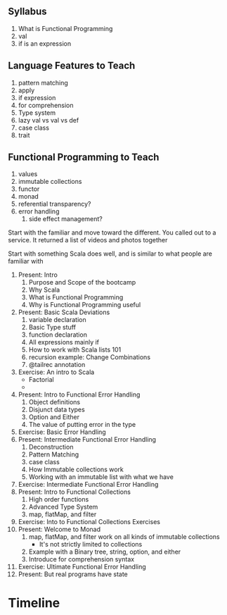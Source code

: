 ## Syllabus
1. What is Functional Programming
1. val
1. if is an expression

## Language Features to Teach
1. pattern matching
1. apply
1. if expression
1. for comprehension
1. Type system
1. lazy val vs val vs def
1. case class
1. trait


## Functional Programming to Teach
1. values
1. immutable collections
1. functor
1. monad
1. referential transparency?
1. error handling
    1. side effect management?
    
    
Start with the familiar and move toward the different.
You called out to a service.  It returned a list of videos and photos together

Start with something Scala does well, and is similar to what people are familiar with

1. Present: Intro
    1. Purpose and Scope of the bootcamp
    1. Why Scala
    1. What is Functional Programming
    1. Why is Functional Programming useful
1. Present: Basic Scala Deviations
    1. variable declaration
    1. Basic Type stuff
    1. function declaration
    1. All expressions mainly if
    1. How to work with Scala lists 101
    1. recursion example: Change Combinations
    1. @tailrec annotation
1. Exercise: An intro to Scala
    * Factorial
    * 
1. Present: Intro to Functional Error Handling
    1. Object definitions
    1. Disjunct data types
    1. Option and Either
    1. The value of putting error in the type
1. Exercise: Basic Error Handling
1. Present: Intermediate Functional Error Handling
    1. Deconstruction
    1. Pattern Matching
    1. case class
    1. How Immutable collections work
    1. Working with an immutable list with what we have
1. Exercise: Intermediate Functional Error Handling
1. Present: Intro to Functional Collections
    1. High order functions
    1. Advanced Type System
    1. map, flatMap, and filter
1. Exercise: Into to Functional Collections Exercises
1. Present: Welcome to Monad
    1. map, flatMap, and filter work on all kinds of immutable collections
        * It's not strictly limited to collections
    1. Example with a Binary tree, string, option, and either
    1. Introduce for comprehension syntax
1. Exercise: Ultimate Functional Error Handling
1. Present: But real programs have state

# Timeline


    
